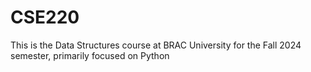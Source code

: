 # CSE220
This is the Data Structures course at BRAC University for the Fall 2024 semester, primarily focused on Python
